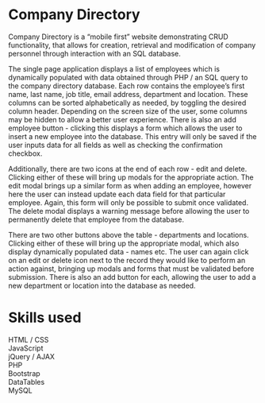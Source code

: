 # Company Directory

Company Directory is a “mobile first” website demonstrating CRUD functionality, that allows for creation, retrieval and modification of company personnel through interaction with an SQL database.

The single page application displays a list of employees which is dynamically populated with data obtained through PHP / an SQL query to the company directory database. Each row contains the employee’s first name, last name, job title, email address, department and location. These columns can be sorted alphabetically as needed, by toggling the desired column header. Depending on the screen size of the user, some columns may be hidden to allow a better user experience. There is also an add employee button - clicking this displays a form which allows the user to insert a new employee into the database. This entry will only be saved if the user inputs data for all fields as well as checking the confirmation checkbox.

Additionally, there are two icons at the end of each row - edit and delete. Clicking either of these will bring up modals for the appropriate action. The edit modal brings up a similar form as when adding an employee, however here the user can instead update each data field for that particular employee. Again, this form will only be possible to submit once validated. The delete modal displays a warning message before allowing the user to permanently delete that employee from the database.

There are two other buttons above the table - departments and locations. Clicking either of these will bring up the appropriate modal, which also display dynamically populated data - names etc. The user can again click on an edit or delete icon next to the record they would like to perform an action against, bringing up modals and forms that must be validated before submission. There is also an add button for each, allowing the user to add a new department or location into the database as needed.

# Skills used

HTML / CSS\
JavaScript\
jQuery / AJAX\
PHP\
Bootstrap\
DataTables\
MySQL
